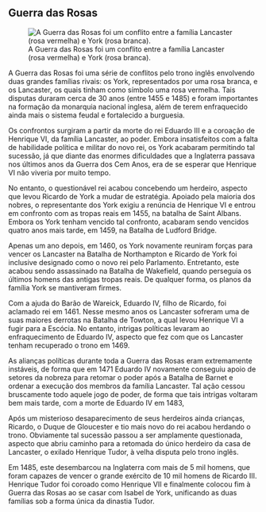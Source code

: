 ## Guerra das Rosas

<figure>
  <img src="https://sp-ao.shortpixel.ai/client/to_auto,q_glossy,ret_img,w_768/https://www.historiadetudo.com/wp-content/uploads/2017/11/guerra-das-rosas-768x812.jpg" alt="A Guerra das Rosas foi um conflito entre a família Lancaster (rosa vermelha) e York (rosa branca)."/>
  <figcaption>A Guerra das Rosas foi um conflito entre a família Lancaster (rosa vermelha) e York (rosa branca).</figcaption>
</figure>

A Guerra das Rosas foi uma série de conflitos pelo trono inglês envolvendo duas grandes famílias rivais: os York, representados por uma rosa branca, e os Lancaster, os quais tinham como símbolo uma rosa vermelha. Tais disputas duraram cerca de 30 anos (entre 1455 e 1485) e foram importantes na formação da monarquia nacional inglesa, além de terem enfraquecido ainda mais o sistema feudal e fortalecido a burguesia.

Os confrontos surgiram a partir da morte do rei Eduardo III e a coroação de Henrique VI, da família Lancaster, ao poder. Embora insatisfeitos com a falta de habilidade política e militar do novo rei, os York acabaram permitindo tal sucessão, já que diante das enormes dificuldades que a Inglaterra passava nos últimos anos da Guerra dos Cem Anos, era de se esperar que Henrique VI não viveria por muito tempo.

No entanto, o questionável rei acabou concebendo um herdeiro, aspecto que levou Ricardo de York a mudar de estratégia. Apoiado pela maioria dos nobres, o representante dos York exigiu a renúncia de Henrique VI e entrou em confronto com as tropas reais em 1455, na batalha de Saint Albans. Embora os York tenham vencido tal confronto, acabaram sendo vencidos quatro anos mais tarde, em 1459, na Batalha de Ludford Bridge.

Apenas um ano depois, em 1460, os York novamente reuniram forças para vencer os Lancaster na Batalha de Northampton e Ricardo de York foi inclusive designado como o novo rei pelo Parlamento. Entretanto, este acabou sendo assassinado na Batalha de Wakefield, quando perseguia os últimos homens das antigas tropas reais. De qualquer forma, os planos da família York se mantiveram firmes.

Com a ajuda do Barão de Wareick, Eduardo IV, filho de Ricardo, foi aclamado rei em 1461. Nesse mesmo anos os Lancaster sofreram uma de suas maiores derrotas na Batalha de Towton, a qual levou Henrique VI a fugir para a Escócia. No entanto, intrigas políticas levaram ao enfraquecimento de Eduardo IV, aspecto que fez com que os Lancaster tenham recuperado o trono em 1469.

As alianças políticas durante toda a Guerra das Rosas eram extremamente instáveis, de forma que em 1471 Eduardo IV novamente conseguiu apoio de setores da nobreza para retomar o poder após a Batalha de Barnet e ordenar a execução dos membros da família Lancaster. Tal ação cessou bruscamente todo aquele jogo de poder, de forma que tais intrigas voltaram bem mais tarde, com a morte de Eduardo IV em 1483,

Após um misterioso desaparecimento de seus herdeiros ainda crianças, Ricardo, o Duque de Gloucester e tio mais novo do rei acabou herdando o trono. Obviamente tal sucessão passou a ser amplamente questionada, aspecto que abriu caminho para a retomada do único herdeiro da casa de Lancaster, o exilado Henrique Tudor, à velha disputa pelo trono inglês.

Em 1485, este desembarcou na Inglaterra com mais de 5 mil homens, que foram capazes de vencer o grande exército de 10 mil homens de Ricardo III. Henrique Tudor foi coroado como Henrique VII e finalmente colocou fim à Guerra das Rosas ao se casar com Isabel de York, unificando as duas famílias sob a forma única da dinastia Tudor.